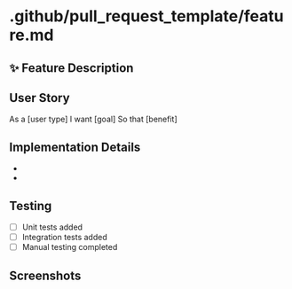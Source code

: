 # .github/pull_request_template/feature.md
## ✨ Feature Description
<!-- What feature does this PR add? -->

## User Story
As a [user type]
I want [goal]
So that [benefit]

## Implementation Details
-
-

## Testing
- [ ] Unit tests added
- [ ] Integration tests added
- [ ] Manual testing completed

## Screenshots
<!-- Add screenshots for UI changes -->
